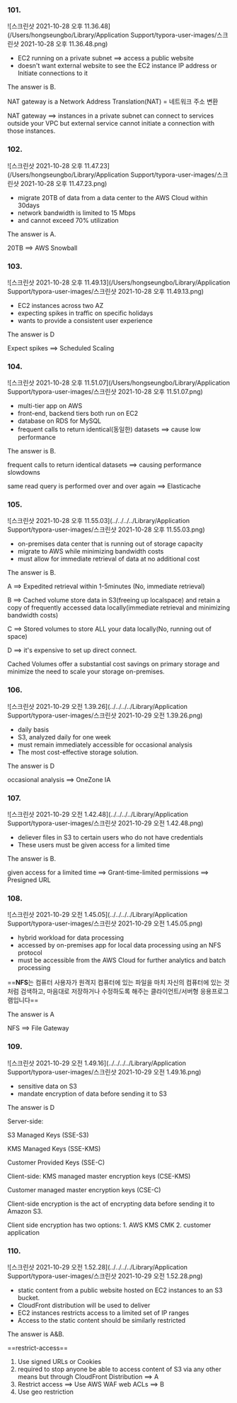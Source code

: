 ### 101.

![스크린샷 2021-10-28 오후 11.36.48](/Users/hongseungbo/Library/Application Support/typora-user-images/스크린샷 2021-10-28 오후 11.36.48.png)

- EC2 running on a private subnet ==> access a public website
- doesn't want external website to see the EC2 instance IP address or Initiate connections to it



The answer is B.

NAT gateway is a Network Address Translation(NAT) = 네트워크 주소 변환

NAT gateway ==> instances in a private subnet can connect to services outside your VPC but external service cannot initiate a connection with those instances.



### 102.

![스크린샷 2021-10-28 오후 11.47.23](/Users/hongseungbo/Library/Application Support/typora-user-images/스크린샷 2021-10-28 오후 11.47.23.png)

- migrate 20TB of data from a data center to the AWS Cloud within 30days
- network bandwidth is limited to 15 Mbps
- and cannot exceed 70% utilization



The answer is A.

20TB ==> AWS Snowball



### 103.

![스크린샷 2021-10-28 오후 11.49.13](/Users/hongseungbo/Library/Application Support/typora-user-images/스크린샷 2021-10-28 오후 11.49.13.png)

- EC2 instances across two AZ
- expecting spikes in traffic on specific holidays
- wants to provide a consistent user experience



The answer is D

Expect spikes ==> Scheduled Scaling



### 104.

![스크린샷 2021-10-28 오후 11.51.07](/Users/hongseungbo/Library/Application Support/typora-user-images/스크린샷 2021-10-28 오후 11.51.07.png)

- multi-tier app on AWS
- front-end, backend tiers both run on EC2
- database on RDS for MySQL
- frequent calls to return identical(동일한) datasets ==> cause low performance



The answer is  B.

frequent calls to return identical datasets ==> causing performance slowdowns

same read query is performed over and over again ==> Elasticache



### 105.

![스크린샷 2021-10-28 오후 11.55.03](../../../../Library/Application Support/typora-user-images/스크린샷 2021-10-28 오후 11.55.03.png)

- on-premises data center that is running out of storage capacity
- migrate to AWS while minimizing bandwidth costs
- must allow for immediate retrieval of data at no additional cost



The answer is B.



A ==> Expedited retrieval within 1-5minutes (No, immediate retrieval)

B ==> Cached volume store data in S3(freeing up localspace) and retain a copy of frequently accessed data locally(immediate retrieval and minimizing bandwidth costs)

C ==> Stored volumes to store ALL your data locally(No, running out of space)

D ==> it's expensive to set up direct connect.

Cached Volumes offer a substantial cost savings on primary storage and minimize the need to scale your storage on-premises.



### 106.

![스크린샷 2021-10-29 오전 1.39.26](../../../../Library/Application Support/typora-user-images/스크린샷 2021-10-29 오전 1.39.26.png)

- daily basis
- S3, analyzed daily for one week
- must remain immediately accessible for occasional analysis
- The most cost-effective storage solution.



The answer is D

occasional analysis ==> OneZone IA 



### 107.

![스크린샷 2021-10-29 오전 1.42.48](../../../../Library/Application Support/typora-user-images/스크린샷 2021-10-29 오전 1.42.48.png)

- deliever files in S3 to certain users who do not have credentials
- These users must be given access for a limited time



The answer is B.

given access for a limited time ==> Grant-time-limited permissions ==> Presigned URL



### 108.

![스크린샷 2021-10-29 오전 1.45.05](../../../../Library/Application Support/typora-user-images/스크린샷 2021-10-29 오전 1.45.05.png)

- hybrid workload for data processing
- accessed by on-premises app for local data processing using an NFS protocol
- must be accessible from the AWS Cloud for further analytics and batch processing

==**NFS**는 컴퓨터 사용자가 원격지 컴퓨터에 있는 파일을 마치 자신의 컴퓨터에 있는 것처럼 검색하고, 마음대로 저장하거나 수정하도록 해주는 클라이언트/서버형 응용프로그램입니다==



The answer is A

NFS ==> File Gateway



### 109.

![스크린샷 2021-10-29 오전 1.49.16](../../../../Library/Application Support/typora-user-images/스크린샷 2021-10-29 오전 1.49.16.png)

- sensitive data on S3
- mandate encryption of data before sending it to S3



The answer is D

Server-side: 

S3 Managed Keys (SSE-S3) 

KMS Managed Keys (SSE-KMS) 

Customer Provided Keys (SSE-C)  



Client-side: KMS managed master encryption keys (CSE-KMS) 

Customer managed master encryption keys (CSE-C)



Client-side encryption is the act of encrypting data before sending it to Amazon S3. 

Client side encryption has two options: 1. AWS KMS CMK 2. customer application



### 110.

![스크린샷 2021-10-29 오전 1.52.28](../../../../Library/Application Support/typora-user-images/스크린샷 2021-10-29 오전 1.52.28.png)

- static content from a public website hosted on EC2 instances to an S3 bucket.
- CloudFront distribution will be used to deliver
- EC2 instances restricts access to a limited set of IP ranges
- Access to the static content should be similarly restricted



The answer is A&B.

==restrict-access== 

1. Use signed URLs or Cookies
2.  required to stop anyone be able to access content of S3 via any other means but through CloudFront Distribution  ==> A
3. Restrict access ==> Use AWS WAF web ACLs ==> B
4. Use geo restriction


